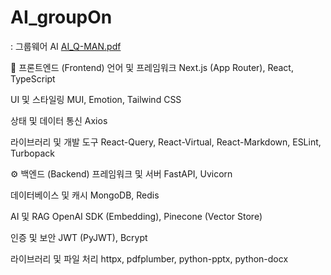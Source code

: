 # AI_groupOn
: 그룹웨어 AI
[AI_Q-MAN.pdf](https://github.com/user-attachments/files/22056999/AI_Q-MAN.pdf)

🎨 프론트엔드 (Frontend)
언어 및 프레임워크
Next.js (App Router), React, TypeScript

UI 및 스타일링
MUI, Emotion, Tailwind CSS

상태 및 데이터 통신
Axios

라이브러리 및 개발 도구
React-Query, React-Virtual, React-Markdown, ESLint, Turbopack

⚙️ 백엔드 (Backend)
프레임워크 및 서버
FastAPI, Uvicorn

데이터베이스 및 캐시
MongoDB, Redis

AI 및 RAG
OpenAI SDK (Embedding), Pinecone (Vector Store)

인증 및 보안
JWT (PyJWT), Bcrypt

라이브러리 및 파일 처리
httpx, pdfplumber, python-pptx, python-docx


